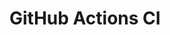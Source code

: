 # GitHub Actions CI

















































































































































































































































































































































































































































































































































































































































































































































































































































































































































































































































































































































































































































































































































































































































































































































































































































































































































































































































































































































































































































